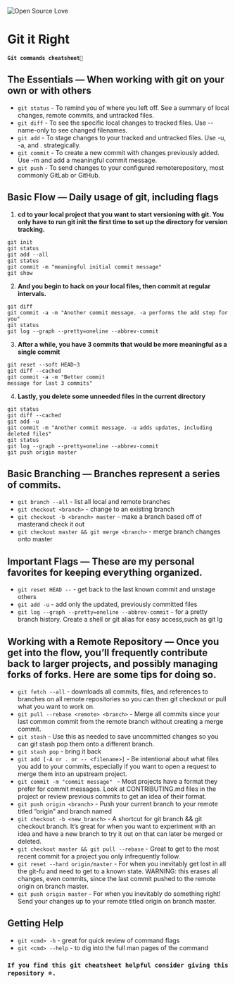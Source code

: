 ![Open Source Love](https://img.shields.io/badge/Open%20%E2%9D%A4%EF%B8%8FSource-blue)

# Git it Right
**`Git commands cheatsheet📁`**

## The Essentials — When working with git on your own or with others

* `git status` - To remind you of where you left off. See a summary of local changes, remote commits, and untracked files.
* `git diff` - To see the specific local changes to tracked files. Use --name-only to see changed filenames.
* `git add` - To stage changes to your tracked and untracked files. Use -u, -a, and . strategically.
* `git commit` - To create a new commit with changes previously added. Use -m and add a meaningful commit message.
* `git push` - To send changes to your configured remoterepository, most commonly GitLab or GitHub.


## **Basic Flow — Daily usage of git, including flags**

1. **cd to your local project that you want to start versioning with git. You only have to run git init the first time to set up the directory for version tracking.** 

```
git init 
git status 
git add --all 
git status 
git commit -m "meaningful initial commit message"
git show 
```


2. **And you begin to hack on your local files, then commit at regular intervals.**

```
git diff 
git commit -a -m "Another commit message. -a performs the add step for you"
git status 
git log --graph --pretty=oneline --abbrev-commit
```
3. **After a while, you have 3 commits that would be more meaningful as a single commit**

```git log --graph --pretty=oneline --abbrev-commit
git reset --soft HEAD~3 
git diff --cached 
git commit -a -m "Better commit 
message for last 3 commits" 
```
4. **Lastly, you delete some unneeded files in the current directory**

```
git status 
git diff --cached 
git add -u 
git commit -m "Another commit message. -u adds updates, including deleted files"
git status 
git log --graph --pretty=oneline --abbrev-commit
git push origin master
```

## Basic Branching — Branches represent a series of commits.

* `git branch --all` - list all local and remote branches
* `git checkout <branch>` - change to an existing branch
* `git checkout -b <branch> master` - make a branch based off of masterand check it out
* `git checkout master && git merge <branch>` - merge branch changes onto master

## Important Flags — These are my personal favorites for keeping everything organized.

* `git reset HEAD --` - get back to the last known commit and unstage others
* `git add -u` - add only the updated, previously committed files
* `git log --graph --pretty=oneline --abbrev-commit` - for a pretty branch history. Create a shell or git alias for easy access,such as git lg

## Working with a Remote Repository — Once you get into the flow, you’ll frequently contribute back to larger projects, and possibly managing forks of forks. Here are some tips for doing so.

* `git fetch --all` - downloads all commits, files, and references to branches on all remote repositories so you can then git checkout or pull what you want to work on.
* `git pull --rebase <remote> <branch>` - Merge all commits since your last common commit from the remote branch without creating a merge commit.
* `git stash` - Use this as needed to save uncommitted changes so you can git stash pop them onto a different branch.
* `git stash pop` - bring it back
* `git add [-A or . or -- <filename>]` - Be intentional about what files you add to your commits, especially if you want to open a request to merge them into an upstream project.
* `git commit -m "commit message" ` - Most projects have a format they prefer for commit messages. Look at CONTRIBUTING.md files in the project or review previous commits to get an idea of their format.
* `git push origin <branch>` - Push your current branch to your remote titled “origin” and branch named <branch>
* `git checkout -b <new_branch>` - A shortcut for git branch <branch> && git checkout branch. It’s great for when you want to experiment with an idea and have a new branch to try it out on that can later be merged or deleted.
* `git checkout master && git pull --rebase` - Great to get to the most recent commit for a project you only infrequently follow.
* `git reset --hard origin/master` - For when you inevitably get lost in all the 
git-fu and need to get to a known state. 
WARNING: this erases all changes, even 
commits, since the last commit pushed to 
the remote origin on branch master.
* `git push origin master` - For when you inevitably do something right! Send your changes up to your remote titled origin on branch master.


## Getting Help
* `git <cmd> -h` - great for quick review of command flags
* `git <cmd> --help` - to dig into the full man pages of the command



### `If you find this git cheatsheet helpful consider giving this repository ⭐.`
